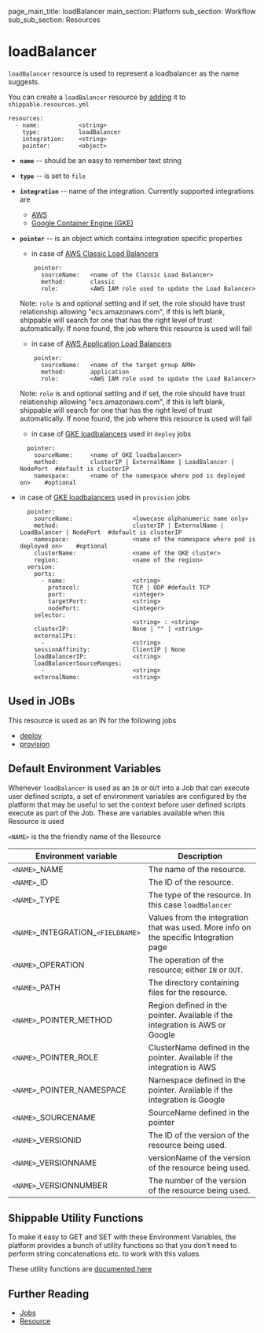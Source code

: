page_main_title: loadBalancer
main_section: Platform
sub_section: Workflow
sub_sub_section: Resources

# loadBalancer
`loadBalancer` resource is used to represent a loadbalancer as the name suggests.

You can create a `loadBalancer` resource by [adding](/platform/workflow/resource/working-with#adding) it to `shippable.resources.yml`

```
resources:
  - name: 			<string>
    type: 			loadBalancer
    integration: 	<string>
    pointer:		<object>
```

* **`name`** -- should be an easy to remember text string

* **`type`** -- is set to `file`

* **`integration`** -- name of the integration. Currently supported integrations are
	* [AWS](/platform/integration/aws)
	* [Google Container Engine (GKE)](/platform/integration/gke)

* **`pointer`** -- is an object which contains integration specific properties
	* in case of [AWS Classic Load Balancers](https://aws.amazon.com/elasticloadbalancing/classicloadbalancer/)

	```
	    pointer:
	      sourceName: 	<name of the Classic Load Balancer>
	      method: 		classic
	      role: 		<AWS IAM role used to update the Load Balancer>

	```

	Note: `role` is and optional setting and if set, the role should have trust relationship allowing "ecs.amazonaws.com", if this is left blank, shippable will search for one that has the right level of trust automatically. If none found, the job where this resource is used will fail

	* in case of [AWS Application Load Balancers](https://aws.amazon.com/elasticloadbalancing/applicationloadbalancer/)

	```
	    pointer:
	      sourceName: 	<name of the target group ARN>
	      method: 		application
	      role: 		<AWS IAM role used to update the Load Balancer>

	```
	Note: `role` is and optional setting and if set, the role should have trust relationship allowing "ecs.amazonaws.com", if this is left blank, shippable will search for one that has the right level of trust automatically. If none found, the job where this resource is used will fail

	* in case of [GKE loadbalancers](https://kubernetes.io/docs/user-guide/services/) used in `deploy` jobs

	```
	  pointer:
		sourceName: 	<name of GKE loadbalancer>
		method: 		clusterIP | ExternalName | LoadBalancer | NodePort  #default is clusterIP
		namespace: 		<name of the namespace where pod is deployed on>    #optional
	```

* in case of [GKE loadbalancers](https://kubernetes.io/docs/user-guide/services/) used in `provision` jobs

	```
	  pointer:
		sourceName: 				<lowecase alphanumeric name only>
		method: 					clusterIP | ExternalName | LoadBalancer | NodePort  #default is clusterIP
		namespace: 					<name of the namespace where pod is deployed on>    #optional
		clusterName: 				<name of the GKE cluster>
		region: 					<name of the region>
	  version:
	    ports:
	      - name: 					<string>
	        protocol: 				TCP | UDP #default TCP
	        port: 					<integer>
	        targetPort: 			<string>
	        nodePort: 				<integer>
	    selector:
	    							<string> : <string>
	    clusterIP: 					None | "" | <string>
	    externalIPs:
	      - 						<string>
	    sessionAffinity: 			ClientIP | None
	    loadBalancerIP: 			<string>
	    loadBalancerSourceRanges:
	      - 						<string>
	    externalName: 				<string>
	```

## Used in JOBs
This resource is used as an IN for the following jobs

* [deploy](/platform/workflow/job/deploy/)
* [provision](/platform/workflow/job/provision/)

## Default Environment Variables
Whenever `loadBalancer` is used as an `IN` or `OUT` into a Job that can execute user defined scripts, a set of environment variables are configured by the platform that may be useful to set the context before user defined scripts execute as part of the Job. These are variables available when this Resource is used

`<NAME>` is the the friendly name of the Resource

| Environment variable						| Description                         |
| ------------- 								|------------------------------------ |
| `<NAME>`\_NAME 							| The name of the resource. |
| `<NAME>`\_ID 								| The ID of the resource. |
| `<NAME>`\_TYPE 							| The type of the resource. In this case `loadBalancer`|
| `<NAME>`\_INTEGRATION\_`<FIELDNAME>`	| Values from the integration that was used. More info on the specific Integration page|
| `<NAME>`\_OPERATION 						| The operation of the resource; either `IN` or `OUT`. |
| `<NAME>`\_PATH 							| The directory containing files for the resource. |
| `<NAME>`\_POINTER\_METHOD 				| Region defined in the pointer. Available if the integration is AWS or Google |
| `<NAME>`\_POINTER\_ROLE 					| ClusterName defined in the pointer. Available if the integration is AWS |
| `<NAME>`\_POINTER\_NAMESPACE 			| Namespace defined in the pointer. Available if the integration is Google |
| `<NAME>`\_SOURCENAME    					| SourceName defined in the pointer |
| `<NAME>`\_VERSIONID    					| The ID of the version of the resource being used. |
| `<NAME>`\_VERSIONNAME						| versionName of the version of the resource being used. |
| `<NAME>`\_VERSIONNUMBER 					| The number of the version of the resource being used. |

## Shippable Utility Functions
To make it easy to GET and SET with these Environment Variables, the platform provides a bunch of utility functions so that you don't need to perform string concatenations etc. to work with this values.

These utility functions are [documented here]()

## Further Reading
* [Jobs](/platform/workflow/job/overview)
* [Resource](/platform/workflow/resource/overview)

